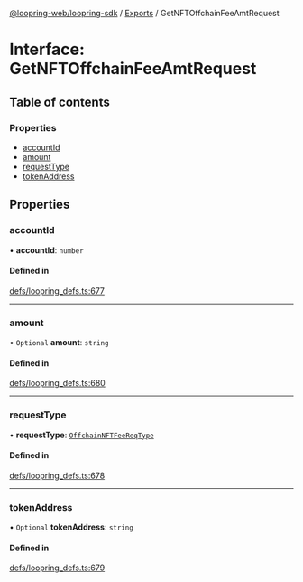 [@loopring-web/loopring-sdk](../README.md) / [Exports](../modules.md) / GetNFTOffchainFeeAmtRequest

# Interface: GetNFTOffchainFeeAmtRequest

## Table of contents

### Properties

- [accountId](GetNFTOffchainFeeAmtRequest.md#accountid)
- [amount](GetNFTOffchainFeeAmtRequest.md#amount)
- [requestType](GetNFTOffchainFeeAmtRequest.md#requesttype)
- [tokenAddress](GetNFTOffchainFeeAmtRequest.md#tokenaddress)

## Properties

### accountId

• **accountId**: `number`

#### Defined in

[defs/loopring_defs.ts:677](https://github.com/Loopring/loopring_sdk/blob/4fed49a/src/defs/loopring_defs.ts#L677)

___

### amount

• `Optional` **amount**: `string`

#### Defined in

[defs/loopring_defs.ts:680](https://github.com/Loopring/loopring_sdk/blob/4fed49a/src/defs/loopring_defs.ts#L680)

___

### requestType

• **requestType**: [`OffchainNFTFeeReqType`](../enums/OffchainNFTFeeReqType.md)

#### Defined in

[defs/loopring_defs.ts:678](https://github.com/Loopring/loopring_sdk/blob/4fed49a/src/defs/loopring_defs.ts#L678)

___

### tokenAddress

• `Optional` **tokenAddress**: `string`

#### Defined in

[defs/loopring_defs.ts:679](https://github.com/Loopring/loopring_sdk/blob/4fed49a/src/defs/loopring_defs.ts#L679)
